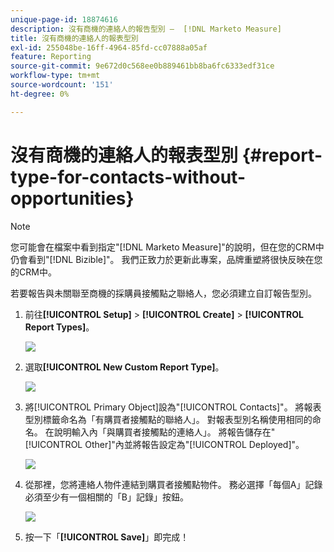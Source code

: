 ```yaml
---
unique-page-id: 18874616
description: 沒有商機的連絡人的報告型別 —  [!DNL Marketo Measure]
title: 沒有商機的連絡人的報表型別
exl-id: 255048be-16ff-4964-85fd-cc07888a05af
feature: Reporting
source-git-commit: 9e672d0c568ee0b889461bb8ba6fc6333edf31ce
workflow-type: tm+mt
source-wordcount: '151'
ht-degree: 0%

---
```


# 沒有商機的連絡人的報表型別 {#report-type-for-contacts-without-opportunities}

>[!NOTE]
>
>您可能會在檔案中看到指定&quot;[!DNL Marketo Measure]&quot;的說明，但在您的CRM中仍會看到&quot;[!DNL Bizible]&quot;。 我們正致力於更新此專案，品牌重塑將很快反映在您的CRM中。

若要報告與未關聯至商機的採購員接觸點之聯絡人，您必須建立自訂報告型別。

1. 前往&#x200B;**[!UICONTROL Setup]** > **[!UICONTROL Create]** > **[!UICONTROL Report Types]**。

   ![](assets/1.jpg)

1. 選取&#x200B;**[!UICONTROL New Custom Report Type]**。

   ![](assets/2.jpg)

1. 將[!UICONTROL Primary Object]設為&quot;[!UICONTROL Contacts]&quot;。 將報表型別標籤命名為「有購買者接觸點的聯絡人」。 對報表型別名稱使用相同的命名。 在說明輸入內「與購買者接觸點的連絡人」。 將報告儲存在&quot;[!UICONTROL Other]&quot;內並將報告設定為&quot;[!UICONTROL Deployed]&quot;。

   ![](assets/3.jpg)

1. 從那裡，您將連絡人物件連結到購買者接觸點物件。 務必選擇「每個A」記錄必須至少有一個相關的「B」記錄」按鈕。

   ![](assets/4.jpg)

1. 按一下「**[!UICONTROL Save]**」即完成！
